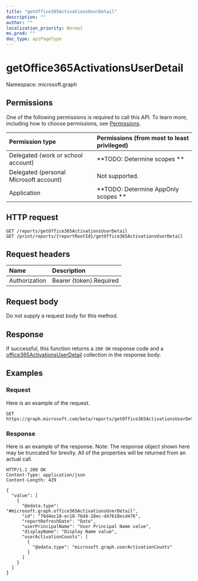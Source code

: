 ```yaml
---
title: "getOffice365ActivationsUserDetail"
description: ""
author: ""
localization_priority: Normal
ms.prod: ""
doc_type: apiPageType
---
```


# getOffice365ActivationsUserDetail

Namespace: microsoft.graph



## Permissions
One of the following permissions is required to call this API. To learn more, including how to choose permissions, see [Permissions](/concepts/permissions-reference.md).

|Permission type|Permissions (from most to least privileged)|
|:---|:---|
|Delegated (work or school account)|**TODO: Determine scopes **|
|Delegated (personal Microsoft account)|Not supported.|
|Application|**TODO: Determine AppOnly scopes **|

## HTTP request
<!-- {
  "blockType": "ignored"
}
-->
``` http
GET /reports/getOffice365ActivationsUserDetail
GET /print/reports/{reportRootId}/getOffice365ActivationsUserDetail
```

## Request headers
|Name|Description|
|:---|:---|
|Authorization|Bearer {token}.Required|

## Request body
Do not supply a request body for this method.

## Response
If successful, this function returns a `200 OK` response code and a [office365ActivationsUserDetail](../resources/office365activationsuserdetail.md) collection in the response body.

## Examples

### Request
Here is an example of the request.
<!-- {
  "blockType": "request",
  "name": "reportroot_getoffice365activationsuserdetail"
}
-->
``` http
GET https://graph.microsoft.com/beta/reports/getOffice365ActivationsUserDetail
```

### Response
Here is an example of the response. Note: The response object shown here may be truncated for brevity. All of the properties will be returned from an actual call.
<!-- {
  "blockType": "response",
  "truncated": true,
  "@odata.type": "collection(microsoft.graph.office365activationsuserdetail)"
}
-->
``` http
HTTP/1.1 200 OK
Content-Type: application/json
Content-Length: 429

{
  "value": [
    {
      "@odata.type": "#microsoft.graph.office365ActivationsUserDetail",
      "id": "76d4ec18-ec18-76d4-18ec-d47618ecd476",
      "reportRefreshDate": "Date",
      "userPrincipalName": "User Principal Name value",
      "displayName": "Display Name value",
      "userActivationCounts": [
        {
          "@odata.type": "microsoft.graph.userActivationCounts"
        }
      ]
    }
  ]
}
```

